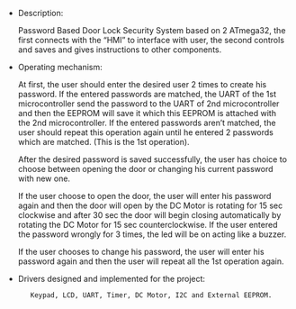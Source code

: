 -	Description:

     Password Based Door Lock Security System based on 2 ATmega32, the first connects with the “HMI” to interface with user, the second controls and saves and gives instructions to other components.

-	Operating mechanism:

	At first, the user should enter the desired user 2 times to create his password. If the entered passwords are matched, the UART of the 1st microcontroller send the password to the UART of 2nd microcontroller and then the EEPROM will save it which this EEPROM is attached with the 2nd microcontroller. If the entered passwords aren’t matched, the user should repeat this operation again until he entered 2 passwords which are matched. (This is the 1st operation).

	After the desired password is saved successfully, the user has choice to choose between opening the door or changing his current password with new one.

 	If the user choose to open the door, the user will enter his password again and then the door will open by the DC Motor is rotating for 15 sec clockwise and after 30 sec the door will begin closing automatically by rotating the DC Motor for 15 sec counterclockwise. If the user entered the password wrongly for 3 times, the led will be on acting like a buzzer.

	If the user chooses to change his password, the user will enter his password again and then the user will repeat all the 1st operation again.

-  Drivers designed and implemented for the project:

          Keypad, LCD, UART, Timer, DC Motor, I2C and External EEPROM.
